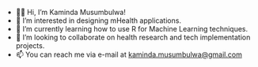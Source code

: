 - 👋🏿 Hi, I’m Kaminda Musumbulwa!
- 👀 I’m interested in designing mHealth applications.
- 🌱 I’m currently learning how to use R for Machine Learning techniques.
- 💞️ I’m looking to collaborate on health research and tech implementation projects.
- 📫 You can reach me via e-mail at kaminda.musumbulwa@gmail.com

<!---
KNM-93/KNM-93 is a ✨ special ✨ repository because its `README.md` (this file) appears on your GitHub profile.
You can click the Preview link to take a look at your changes.
--->
